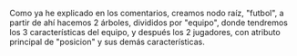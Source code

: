 Como ya he explicado en los comentarios, creamos nodo raíz, "futbol", a partir de ahí hacemos 2 árboles, divididos por "equipo", donde tendremos los 3 características del equipo, y después los 2 jugadores, con atributo principal de "posicion" y sus demás características.